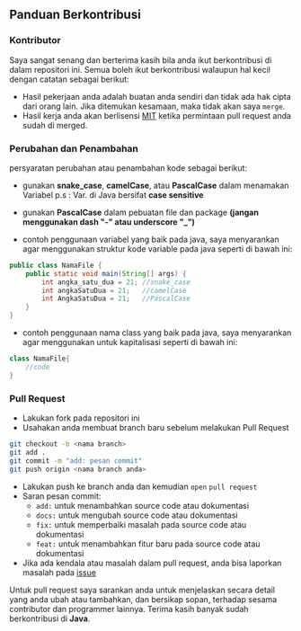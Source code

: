 ## Panduan Berkontribusi

### Kontributor

Saya sangat senang dan berterima kasih bila anda ikut berkontribusi di dalam repositori ini. Semua boleh ikut berkontribusi walaupun hal kecil dengan catatan sebagai berikut:

- Hasil pekerjaan anda adalah buatan anda sendiri dan tidak ada hak cipta dari orang lain. Jika ditemukan kesamaan, maka tidak akan saya `merge`.
- Hasil kerja anda akan berlisensi [MIT](LICENSE) ketika permintaan pull request anda sudah di merged.

### Perubahan dan Penambahan

persyaratan perubahan atau penambahan kode sebagai berikut:
- gunakan **snake_case**, **camelCase**, atau **PascalCase** dalam menamakan Variabel p.s : Var. di Java bersifat **case sensitive**
- gunakan **PascalCase** dalam pebuatan file dan package **(jangan menggunakan dash "-" atau underscore "_")**

- contoh penggunaan variabel yang baik pada java,
saya menyarankan agar menggunakan struktur kode variable pada java seperti di bawah ini:
```java
public class NamaFile {
    public static void main(String[] args) {
        int angka_satu_dua = 21; //snake_case
        int angkaSatuDua = 21;   //camelCase
        int AngkaSatuDua = 21;   //PascalCase
    }
}
```
- contoh penggunaan nama class yang baik pada java,
saya menyarankan agar menggunakan untuk kapitalisasi seperti di bawah ini:
```java
class NamaFile{
    //code
}
```

### Pull Request

- Lakukan fork pada repositori ini
- Usahakan anda membuat branch baru sebelum melakukan Pull Request
```sh
git checkout -b <nama branch>
git add .
git commit -m "add: pesan commit"
git push origin <nama branch anda>
```
- Lakukan push ke branch anda dan kemudian `open` `pull request`
- Saran pesan commit:
    - `add:` untuk menambahkan source code atau dokumentasi
    - `docs:` untuk mengubah source code atau dokumentasi
    - `fix:` untuk memperbaiki masalah pada source code atau dokumentasi
    - `feat:` untuk menambahkan fitur baru pada source code atau dokumentasi
- Jika ada kendala atau masalah dalam pull request, anda bisa laporkan masalah pada [issue](https://github.com/prayogaekaardiansyah/Java/issues)

Untuk pull request saya sarankan anda untuk menjelaskan secara detail yang anda ubah atau tambahkan, dan bersikap sopan, terhadap sesama contributor dan programmer lainnya. Terima kasih banyak sudah berkontribusi di **Java**.